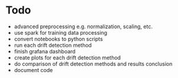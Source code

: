 # Todo

 - advanced preprocessing e.g. normalization, scaling, etc.
 - use spark for training data processing
 - convert notebooks to python scripts
 - run each drift detection method
 - finish grafana dashboard
 - create plots for each drift detection method
 - do comparison of drift detection methods and results conclusion
 - document code